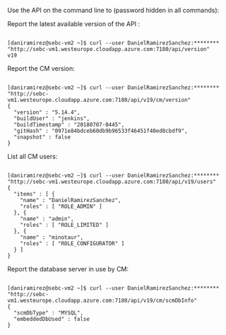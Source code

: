 Use the API on the command line to (password hidden in all commands):

Report the latest available version of the API :

```

[daniramirez@sebc-vm2 ~]$ curl --user DanielRamirezSanchez:******** "http://sebc-vm1.westeurope.cloudapp.azure.com:7180/api/version"
v19

```


Report the CM version:

```

[daniramirez@sebc-vm2 ~]$ curl --user DanielRamirezSanchez:******** "http://sebc-vm1.westeurope.cloudapp.azure.com:7180/api/v19/cm/version"
{
  "version" : "5.14.4",
  "buildUser" : "jenkins",
  "buildTimestamp" : "20180707-0445",
  "gitHash" : "0971e84bdceb60db9b96533f46451f40ed8cbdf9",
  "snapshot" : false
}

```


List all CM users:

```

[daniramirez@sebc-vm2 ~]$ curl --user DanielRamirezSanchez:******** "http://sebc-vm1.westeurope.cloudapp.azure.com:7180/api/v19/users"
{
  "items" : [ {
    "name" : "DanielRamirezSanchez",
    "roles" : [ "ROLE_ADMIN" ]
  }, {
    "name" : "admin",
    "roles" : [ "ROLE_LIMITED" ]
  }, {
    "name" : "minotaur",
    "roles" : [ "ROLE_CONFIGURATOR" ]
  } ]
}

```


Report the database server in use by CM:

```

[daniramirez@sebc-vm2 ~]$ curl --user DanielRamirezSanchez:******** "http://sebc-vm1.westeurope.cloudapp.azure.com:7180/api/v19/cm/scmDbInfo"
{
  "scmDbType" : "MYSQL",
  "embeddedDbUsed" : false
}

```